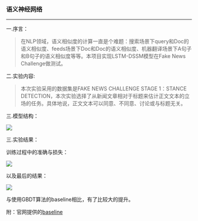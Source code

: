 ### 语义神经网络

---

一.序言：

> 在NLP领域，语义相似度的计算一直是个难题：搜索场景下query和Doc的语义相似度、feeds场景下Doc和Doc的语义相似度、机器翻译场景下A句子和B句子的语义相似度等等。本项目实现LSTM-DSSM模型在Fake News Challenge做测试。

二.实验内容:

> 本次实验采用的数据集是FAKE NEWS CHALLENGE STAGE 1：STANCE DETECTION，本次实验选择了从新闻文章相对于标题来估计正文文本的立场的任务。具体地说，正文文本可以同意、不同意、讨论或与标题无关。

三.模型结构：

![](http://owzdb6ojd.bkt.clouddn.com/18-9-2/60604421.jpg)

三.实验结果：

训练过程中的准确与损失：

![](http://owzdb6ojd.bkt.clouddn.com/18-9-2/11375357.jpg)

以及最后的结果：

![](http://owzdb6ojd.bkt.clouddn.com/18-9-2/52303131.jpg)

与使用GBDT算法的baseline相比，有了比较大的提升。

附：官网提供的[baseline](https://github.com/FakeNewsChallenge/fnc-1-baseline)